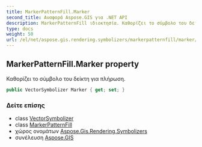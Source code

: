 ```yaml
---
title: MarkerPatternFill.Marker
second_title: Αναφορά Aspose.GIS για .NET API
description: MarkerPatternFill ιδιοκτησία. Καθορίζει το σύμβολο του δείκτη για πλήρωση.
type: docs
weight: 50
url: /el/net/aspose.gis.rendering.symbolizers/markerpatternfill/marker/
---
```

## MarkerPatternFill.Marker property

Καθορίζει το σύμβολο του δείκτη για πλήρωση.

```csharp
public VectorSymbolizer Marker { get; set; }
```

### Δείτε επίσης

* class [VectorSymbolizer](../../vectorsymbolizer/)
* class [MarkerPatternFill](../)
* χώρος ονομάτων [Aspose.Gis.Rendering.Symbolizers](../../markerpatternfill/)
* συνέλευση [Aspose.GIS](../../../)


